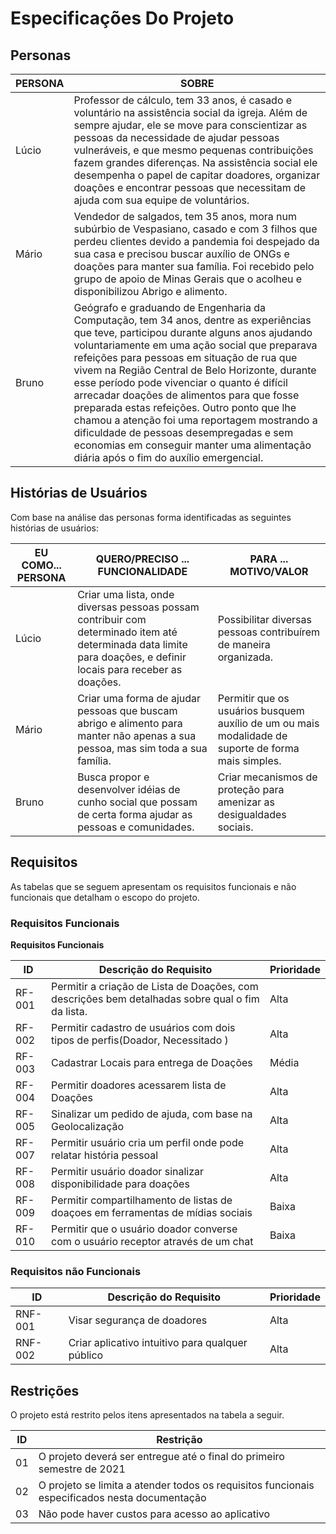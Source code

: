 # Especificações Do Projeto

## Personas


|PERSONA|SOBRE                        |
|-------|-----------------------------|
| Lúcio | Professor de cálculo, tem 33 anos, é casado e voluntário na assistência social da igreja. Além de sempre ajudar, ele se move para conscientizar as pessoas da necessidade de ajudar pessoas vulneráveis, e que mesmo pequenas contribuições fazem grandes diferenças. Na assistência social ele desempenha o papel de  capitar doadores, organizar doações e encontrar pessoas que necessitam de ajuda com sua equipe de voluntários. |
| Mário | Vendedor de salgados, tem 35 anos, mora num subúrbio de Vespasiano, casado e com 3 filhos que perdeu clientes devido a pandemia foi despejado da sua casa e precisou buscar auxílio de ONGs e doações para manter sua família. Foi recebido pelo grupo de apoio de Minas Gerais que o acolheu e disponibilizou Abrigo e alimento. |
| Bruno | Geógrafo e graduando de Engenharia da Computação, tem 34 anos, dentre as experiências que teve, participou durante alguns anos ajudando voluntariamente em uma ação social que preparava refeições para pessoas em situação de rua que vivem na Região Central de Belo Horizonte, durante esse período pode vivenciar o quanto é difícil arrecadar doações de alimentos para que fosse preparada estas refeições. Outro ponto que lhe chamou a atenção foi uma reportagem mostrando a dificuldade de pessoas desempregadas e sem economias em conseguir manter uma alimentação diária após o fim do auxílio emergencial. |


## Histórias de Usuários

Com base na análise das personas forma identificadas as seguintes histórias de usuários:

|EU COMO... PERSONA|QUERO/PRECISO ... FUNCIONALIDADE	|PARA ... MOTIVO/VALOR|
|-----------|-------------------------|----------|
| Lúcio | Criar uma lista, onde diversas pessoas possam contribuir com determinado item até determinada data limite para doações, e definir locais para receber as doações. | Possibilitar diversas pessoas contribuírem de maneira organizada. |
|Mário|Criar uma forma de ajudar pessoas que buscam abrigo e alimento para manter não apenas a sua pessoa, mas sim toda a sua família.| Permitir que os usuários busquem auxílio de um ou mais modalidade de suporte de forma mais simples. |
| Bruno | Busca propor e desenvolver idéias de cunho social que possam de certa forma ajudar as pessoas e comunidades. | Criar mecanismos de proteção para amenizar as desigualdades sociais. |


## Requisitos

As tabelas que se seguem apresentam os requisitos funcionais e não funcionais que detalham o escopo do projeto.

### Requisitos Funcionais

**Requisitos Funcionais**


|ID     |Descrição do Requisito	  |Prioridade|
|-------|-------------------------|----------|
|RF-001|Permitir a criação de Lista de Doações, com descrições bem detalhadas sobre qual o fim da lista.|Alta|
|RF-002|Permitir cadastro de usuários com dois tipos de perfis(Doador, Necessitado )|Alta|
|RF-003|Cadastrar Locais para entrega de Doações|Média|
|RF-004|Permitir doadores acessarem lista de Doações|Alta|
|RF-005|Sinalizar um pedido de ajuda, com base na Geolocalização| Alta|
|RF-007|Permitir usuário cria um perfil onde pode relatar história pessoal|Alta|
|RF-008|Permitir usuário doador sinalizar disponibilidade para doações|Alta|
|RF-009|Permitir compartilhamento de listas de doaçoes em ferramentas de mídias sociais|Baixa|
|RF-010|Permitir que o usuário doador converse com o usuário receptor através de um chat|Baixa|


### Requisitos não Funcionais

|ID     | Descrição do Requisito  |Prioridade |
|-------|-------------------------|-----------|
|RNF-001|Visar segurança de doadores|Alta|
|RNF-002|Criar aplicativo intuitivo para qualquer público|Alta|


## Restrições

O projeto está restrito pelos itens apresentados na tabela a seguir.

|ID| Restrição                                             |
|--|-------------------------------------------------------|
|01| O projeto deverá ser entregue até o final do primeiro semestre de 2021 |
|02| O projeto se limita a atender todos os requisitos funcionais especificados nesta documentação |
|03| Não pode haver custos para acesso ao aplicativo |
